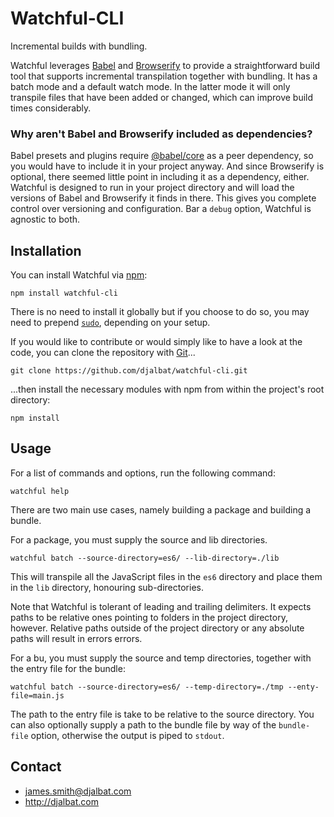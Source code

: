 # Watchful-CLI

Incremental builds with bundling.

Watchful leverages [Babel](https://babeljs.io/) and [Browserify](http://browserify.org/) to provide a straightforward build tool that supports incremental transpilation together with bundling. It has a batch mode and a default watch mode. In the latter mode it will only transpile files that have been added or changed, which can improve build times considerably.

### Why aren't Babel and Browserify included as dependencies?

Babel presets and plugins require [@babel/core](https://babeljs.io/docs/en/babel-core) as a peer dependency, so you would have to include it in your project anyway. And since Browserify is optional, there seemed little point in including it as a dependency, either. Watchful is designed to run in your project directory and will load the versions of Babel and Browserify it finds in there. This gives you complete control over versioning and configuration. Bar a `debug` option, Watchful is agnostic to both.  

## Installation

You can install Watchful via [npm](https://www.npmjs.com/):
 
    npm install watchful-cli
    
There is no need to install it globally but if you choose to do so, you may need to prepend [`sudo`](https://en.wikipedia.org/wiki/Sudo), depending on your setup.

If you would like to contribute or would simply like to have a look at the code, you can clone the repository with [Git](https://git-scm.com/)...

    git clone https://github.com/djalbat/watchful-cli.git

...then install the necessary modules with npm from within the project's root directory:

    npm install
    
## Usage

For a list of commands and options, run the following command:

    watchful help
        
There are two main use cases, namely building a package and building a bundle. 

For a package, you must supply the source and lib directories.

    watchful batch --source-directory=es6/ --lib-directory=./lib
    
This will transpile all the JavaScript files in the `es6` directory and place them in the `lib` directory, honouring sub-directories. 

Note that Watchful is tolerant of leading and trailing delimiters. It expects paths to be relative ones pointing to folders in the project directory, however. Relative paths outside of the project directory or any absolute paths will result in errors errors.

For a bu, you must supply the source and temp directories, together with the entry file for the bundle:

    watchful batch --source-directory=es6/ --temp-directory=./tmp --enty-file=main.js

The path to the entry file is take to be relative to the source directory. You can also optionally supply a path to the bundle file by way of the `bundle-file` option, otherwise the output is piped to `stdout`.
## Contact

- james.smith@djalbat.com
- http://djalbat.com
